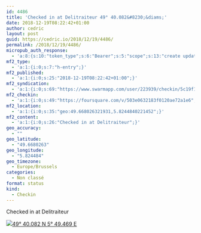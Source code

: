 ```yaml
---
id: 4486
title: 'Checked in at Delitraiteur 49° 40.082&#8230;&diams;'
date: 2018-12-19T08:22:42+01:00
author: cedric
layout: post
guid: https://cedric.io/2018/12/19/4486/
permalink: /2018/12/19/4486/
micropub_auth_response:
  - 'a:8:{s:10:"token_type";s:6:"Bearer";s:5:"scope";s:13:"create update";s:2:"me";s:18:"https://cedric.io/";s:9:"issued_by";s:45:"https://cedric.io/wp-json/indieauth/1.0/token";s:9:"client_id";s:27:"https://ownyourswarm.p3k.io";s:9:"issued_at";i:1542614471;s:4:"user";i:1;s:13:"last_accessed";i:1545204180;}'
mf2_type:
  - 'a:1:{i:0;s:7:"h-entry";}'
mf2_published:
  - 'a:1:{i:0;s:25:"2018-12-19T08:22:42+01:00";}'
mf2_syndication:
  - 'a:1:{i:0;s:69:"https://www.swarmapp.com/user/223939/checkin/5c19f1c228374e002c9cb0cb";}'
mf2_checkin:
  - 'a:1:{i:0;s:49:"https://foursquare.com/v/503e0632183f0120ae72a1e6";}'
mf2_location:
  - 'a:1:{i:0;s:35:"geo:49.668026321931,5.8244840221452";}'
mf2_content:
  - 'a:1:{i:0;s:26:"Checked in at Delitraiteur";}'
geo_accuracy:
  - ""
geo_latitude:
  - "49.6680263"
geo_longitude:
  - "5.824484"
geo_timezone:
  - Europe/Brussels
categories:
  - Non classé
format: status
kind:
  - Checkin
---
```

Checked in at Delitraiteur

<p class="sloc-display">
  <img class="icon-location" aria-label="Location: " aria-hidden="true" src="https://cedric.io/wp-content/plugins/simple-location/location.svg" /><span class="p-location"><data class="p-latitude" value="49.668026"></data><data class="p-longitude" value="5.824484"></data><a href="https://www.openstreetmap.org/?mlat=49.6680263&mlon=5.824484#map=13/49.6680263/5.824484">49° 40.082 N 5° 49.469 E</a></span>
</p>